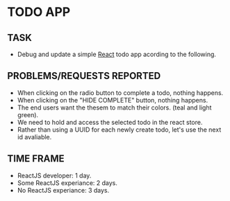 # TODO APP

## TASK

- Debug and update a simple [React](https://reactjs.org) todo app acording to the following.

## PROBLEMS/REQUESTS REPORTED

- When clicking on the radio button to complete a todo, nothing happens.
- When clicking on the "HIDE COMPLETE" button, nothing happens.
- The end users want the thesem to match their colors. (teal and light green).
- We need to hold and access the selected todo in the react store.
- Rather than using a UUID for each newly create todo, let's use the next id avaliable.

## TIME FRAME

- ReactJS developer: 1 day.
- Some ReactJS experiance: 2 days.
- No ReactJS experiance: 3 days.
